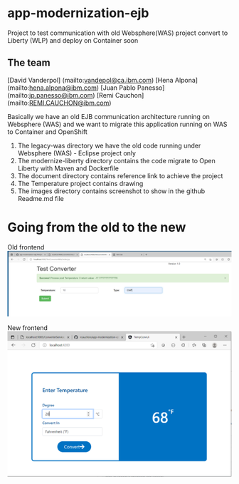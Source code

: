 # app-modernization-ejb
Project to test communication with old Websphere(WAS) project convert to Liberty (WLP) and deploy on Container soon

## The team
[David Vanderpol] (mailto:vandepol@ca.ibm.com)
[Hena Alpona] (mailto:hena.alpona@ibm.com)
[Juan Pablo Panesso] (mailto:jp.panesso@ibm.com)
[Remi Cauchon] (mailto:REMI.CAUCHON@ibm.com)

Basically we have an old EJB communication architecture running on Websphere (WAS) and we want to migrate this application running on WAS to Container and OpenShift

1. The legacy-was directory we have the old code running under Websphere (WAS) - Eclipse project only
2. The modernize-liberty directory contains the code migrate to Open Liberty with Maven and Dockerfile
3. The document directory contains reference link to achieve the project
4. The Temperature project contains drawing
5. The images directory contains screenshot to show in the github Readme.md file

# Going from the old to the new
Old frontend
 ![app-modernization-ejb](images/Old-Frontend-converter.PNG)
 
 New frontend
 ![app-modernization-ejb](images/frontend-temp-converter-1.PNG)
  
